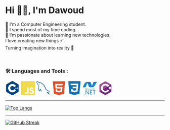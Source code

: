 <h1>Hi 👋🏻, I'm Dawoud</br> 
</h1>

🔭 I'm a Computer Engineering student.</br> 
🌱 I spend most of my time  coding .</br> 
 👯 I'm passionate about learning new technologies.</br> 
I love creating new things ⚡</br> 
Turning imagination into reality 🚀</br> 

<a href="https://dawoud007.github.io/pw4m/" target="_blank"><img alt="" src="https://img.shields.io/badge/Portfolio-000?logo=vercel&logoColor=yellow&style=for-the-badge" style="vertical-align:center" /></a>
<a href="https://www.linkedin.com/in/mohamed-dawoud-ba04701b9/" target="_blank"><img alt="" src="https://img.shields.io/badge/LinkedIn-000?logo=linkedin&logoColor=0A66C2&style=for-the-badge" style="vertical-align:center" /></a> 









### :hammer_and_wrench: Languages and Tools :
<div>

   <img src="https://github.com/devicons/devicon/blob/master/icons/cplusplus/cplusplus-plain.svg" width="45" height="45"/>
   <img src="https://github.com/devicons/devicon/blob/master/icons/javascript/javascript-plain.svg" width="45" height="45"/>
  
   <img src="https://github.com/devicons/devicon/blob/master/icons/mysql/mysql-plain.svg" width="45" height="45"/>

   <img src="https://github.com/devicons/devicon/blob/master/icons/html5/html5-plain.svg" width="45" height="45"/>
   <img src="https://github.com/devicons/devicon/blob/master/icons/css3/css3-plain.svg" width="45" height="45"/>
   <img src="https://github.com/devicons/devicon/blob/master/icons/dot-net/dot-net-plain-wordmark.svg" width="45" height="45"/>
   <img src="https://github.com/devicons/devicon/blob/master/icons/csharp/csharp-original.svg" width="45" height="45"/>
 
 


</div>

---


[![Top Langs](https://github-readme-stats.vercel.app/api/top-langs/?username=dawoud007&layout=compact&theme=radical)](https://github.com/anuraghazra/github-readme-stats)

---
[![GitHub Streak](https://github-readme-streak-stats.herokuapp.com?user=dawoud007&theme=blue-green&date_format=M%20j%5B%2C%20Y%5D)](https://git.io/streak-stats)
